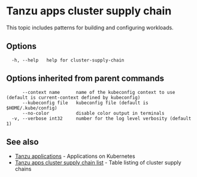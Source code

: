 # Tanzu apps cluster supply chain

This topic includes patterns for building and configuring workloads.

## <a id="options"></a>Options

```
  -h, --help   help for cluster-supply-chain
```

## <a id="parent-commands-options"></a> Options inherited from parent commands

```
      --context name      name of the kubeconfig context to use (default is current-context defined by kubeconfig)
      --kubeconfig file   kubeconfig file (default is $HOME/.kube/config)
      --no-color          disable color output in terminals
  -v, --verbose int32     number for the log level verbosity (default 1)
```

## <a id="see-also"></a> See also

- [Tanzu applications](tanzu-apps.md)	- Applications on Kubernetes
- [Tanzu apps cluster supply chain list](tanzu-apps-cluster-supply-chain-list.md)	- Table listing of cluster supply chains
